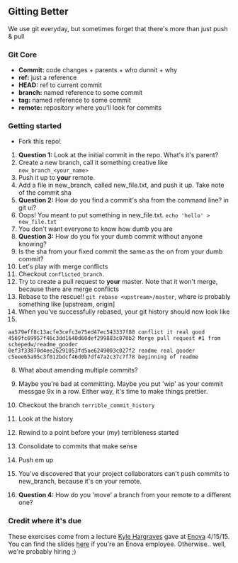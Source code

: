 ## Gitting Better
We use git everyday, but sometimes forget that there's more than just push & pull

### Git Core
* **Commit:** code changes + parents + who dunnit + why
* **ref:** just a reference
* **HEAD:** ref to current commit
* **branch:**  named reference to some commit
* **tag:**  named reference to some commit
* **remote:** repository where you'll look for commits

### Getting started
* Fork this repo!

1. **Question 1:** Look at the initial commit in the repo. What's it's parent?
2. Create a new branch, call it something creative like `new_branch_<your_name>`
3. Push it up to **your** remote.
4. Add a file in new_branch, called new_file.txt, and push it up. Take note of the commit sha
  1. **Question 2:** How do you find a commit's sha from the command line? in git ui?
5. Oops! You meant to put something in new_file.txt. `echo 'hello' > new_file.txt`
6. You don't want everyone to know how dumb you are
  1. **Question 3:** How do you fix your dumb commit without anyone knowing?
  2. Is the sha from your fixed commit the same as the on from your dumb commit?
7. Let's play with merge conflicts
  1. Checkout `conflicted_branch`.
  2. Try to create a pull request to **your** master. Note that it won't merge, because there are merge conflicts
  3. Rebase to the rescue!! `git rebase <upstream>/master`, where <upstream> is probably something like [upstream, origin]
  4. When you've successfully rebased, your git history should now look like
  5.  
```
aa579eff8c13acfe3cefc3e75ed47ec543337f88 conflict it real good
4569fc69957f46c3dd1640d60def299883c070b2 Merge pull request #1 from schepedw/readme_gooder
0ef3f33870d4ee26291053fd5ae6249003c027f2 readme real gooder
c5eee65a95c3f012bdcf46d0b7df47a2c37c7f78 beginning of readme
  ```
8. What about amending multiple commits?
  1. Maybe you're bad at committing. Maybe you put 'wip' as your commit messgae 9x in a row. Either way, it's time to make things prettier.
  2. Checkout the branch `terrible_commit_history`
  3. Look at the history
  4. Rewind to a point before your (my) terribleness started
  5. Consolidate to commits that make sense
  6. Push em up

9. You've discovered that your project collaborators can't push commits to new_branch, because it's on your remote.
  1. **Question 4:** How do you 'move' a branch from your remote to a different one?

### Credit where it's due
These exercises come from a lecture [Kyle Hargraves](https://github.com/pd) gave at [Enova](https://www.enova.com/) 4/15/15. You can find the slides [here](https://docs.google.com/presentation/d/1atduyqxDJNBv6U9QwIEGdsYMvRUmw54HSFXk0lfYfHc) if you're an Enova employee. Otherwise.. well, we're probably hiring ;)
